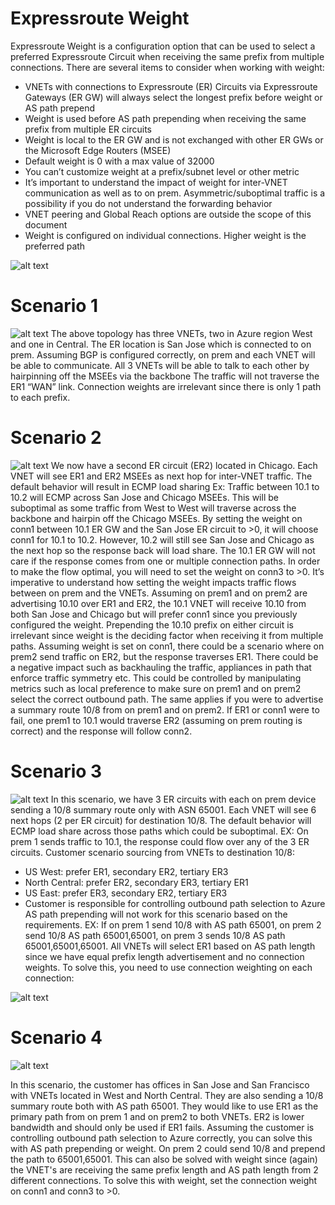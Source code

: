 # Expressroute Weight
Expressroute Weight is a configuration option that can be used to select a preferred Expressroute Circuit when receiving the same prefix from multiple connections. There are several items to consider when working with weight:
- VNETs with connections to Expressroute (ER) Circuits via Expressroute Gateways (ER GW) will always select the longest prefix before weight or AS path prepend
- Weight is used before AS path prepending when receiving the same prefix from multiple ER circuits
- Weight is local to the ER GW and is not exchanged with other ER GWs or the Microsoft Edge Routers (MSEE)
- Default weight is 0 with a max value of 32000
- You can’t customize weight at a prefix/subnet level or other metric
- It’s important to understand the impact of weight for inter-VNET communication as well as to on prem. Asymmetric/suboptimal traffic is a possibility if you do not  understand the forwarding behavior
- VNET peering and Global Reach options are outside the scope of this document
- Weight is configured on individual connections. Higher weight is the preferred path

![alt text](https://github.com/jwrightazure/lab/blob/master/images/connectionweight.png)

# Scenario 1

![alt text](https://github.com/jwrightazure/lab/blob/master/images/weightscenario1.png)
The above topology has three VNETs, two in Azure region West and one in Central. The ER location is San Jose which is connected to on prem. Assuming BGP is configured correctly, on prem and each VNET will be able to communicate. All 3 VNETs will be able to talk to each other by hairpinning off the MSEEs via the backbone The traffic will not traverse the ER1 “WAN” link. Connection weights are irrelevant since there is only 1 path to each prefix.

# Scenario 2

![alt text](https://github.com/jwrightazure/lab/blob/master/images/weightscenario2.png)
We now have a second ER circuit (ER2) located in Chicago. Each VNET will see ER1 and ER2 MSEEs as next hop for inter-VNET traffic. The default behavior will result in ECMP load sharing Ex: Traffic between 10.1 to 10.2 will ECMP across San Jose and Chicago MSEEs. This will be suboptimal as some traffic from West to West will traverse across the backbone and hairpin off the Chicago MSEEs. By setting the weight on conn1 between 10.1 ER GW and the San Jose ER circuit to >0, it will choose conn1 for 10.1 to 10.2.  However, 10.2 will still see San Jose and Chicago as the next hop so the response back will load share. The 10.1 ER GW will not care if the response comes from one or multiple connection paths. In order to make the flow optimal, you will need to set the weight on conn3 to >0. It’s imperative to understand how setting the weight impacts traffic flows between on prem and the VNETs. Assuming on prem1 and on prem2 are advertising 10.10 over ER1 and ER2, the 10.1 VNET will receive 10.10 from both San Jose and Chicago but will prefer conn1 since you previously configured the weight. Prepending the 10.10 prefix on either circuit is irrelevant since weight is the deciding factor when receiving it from multiple paths. Assuming weight is set on conn1, there could be a scenario where on prem2 send traffic on ER2, but the response traverses ER1. There could be a negative impact such as backhauling the traffic, appliances in path that enforce traffic symmetry etc. This could be controlled by manipulating metrics such as local preference to make sure on prem1 and on prem2 select the correct outbound path. The same applies if you were to advertise a summary route 10/8 from on prem1 and on prem2. If ER1 or conn1 were to fail, one prem1 to 10.1 would traverse ER2 (assuming on prem routing is correct) and the response will follow conn2.  

# Scenario 3

![alt text](https://github.com/jwrightazure/lab/blob/master/images/weightscenario3a.png)
In this scenario, we have 3 ER circuits with each on prem device sending a 10/8 summary route only with ASN 65001. Each VNET will see 6 next hops (2 per ER circuit) for destination 10/8. The default behavior will ECMP load share across those paths which could be suboptimal. EX: On prem 1 sends traffic to 10.1, the response could flow over any of the 3 ER circuits. Customer scenario sourcing from VNETs to destination 10/8:
- US West: prefer ER1, secondary ER2, tertiary ER3
- North Central: prefer ER2, secondary ER3, tertiary ER1
- US East: prefer ER3, secondary ER2, tertiary ER3
- Customer is responsible for controlling outbound path selection to Azure
AS path prepending will not work for this scenario based on the requirements. EX: If on prem 1 send 10/8 with AS path 65001, on prem 2 send 10/8 AS path 65001,65001, on prem 3 sends 10/8 AS path 65001,65001,65001. All VNETs will select ER1 based on AS path length since we have equal prefix length advertisement and no connection weights. To solve this, you need to use connection weighting on each connection:

![alt text](https://github.com/jwrightazure/lab/blob/master/images/weightscenario3b.png)

# Scenario 4

![alt text](https://github.com/jwrightazure/lab/blob/master/images/weightscenario4.png)

In this scenario, the customer has offices in San Jose and San Francisco with VNETs located in West and North Central. They are also sending a 10/8 summary route both with AS path 65001. They would like to use ER1 as the primary path from on prem 1 and on prem2 to both VNETs. ER2 is lower bandwidth and should only be used if ER1 fails. Assuming the customer is controlling outbound path selection to Azure correctly, you can solve this with AS path prepending or weight. On prem 2 could send 10/8 and prepend the path to 65001,65001. This can also be solved with weight since (again) the VNET's are receiving the same prefix length and AS path length from 2 different connections. To solve this with weight, set the connection weight on conn1 and conn3 to >0.
